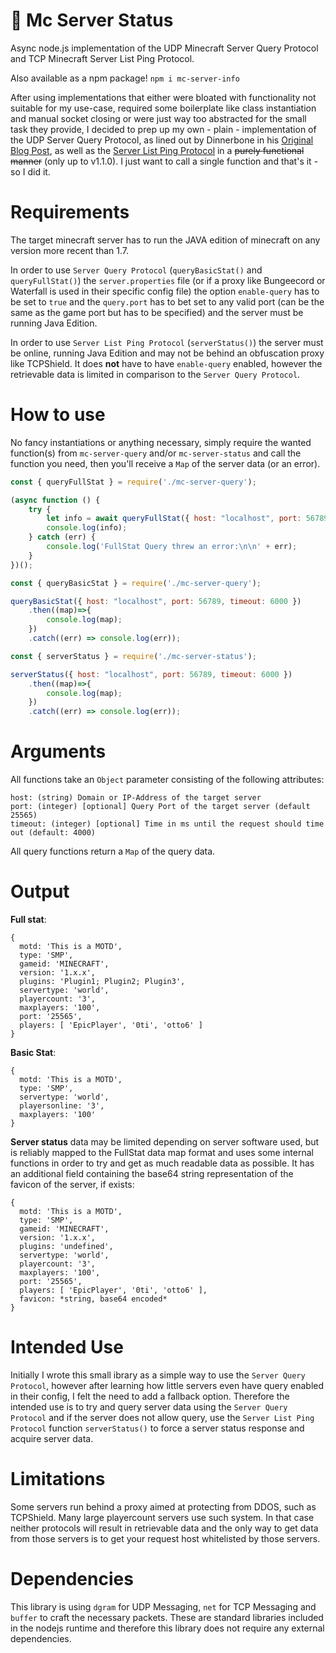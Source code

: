 # 🔎 Mc Server Status

Async node.js implementation of the UDP Minecraft Server Query Protocol and TCP Minecraft Server List Ping Protocol.

Also available as a npm package! `npm i mc-server-info`

After using implementations that either were bloated with functionality not suitable for my use-case, required some boilerplate like class instantiation and manual socket closing or were just way too abstracted for the small task they provide, I decided to prep up my own - plain - implementation of the UDP Server Query Protocol, as lined out by Dinnerbone in his [Original Blog Post](https://dinnerbone.com/blog/2011/10/14/minecraft-19-has-rcon-and-query/), as well as the [Server List Ping Protocol](https://wiki.vg/Server_List_Ping)  in a ~~purely functional manner~~ (only up to v1.1.0). I just want to call a single function and that's it - so I did it.

# Requirements

The target minecraft server has to run the JAVA edition of minecraft on any version more recent than 1.7.

In order to use `Server Query Protocol` (`queryBasicStat()` and `queryFullStat()`) the `server.properties` file (or if a proxy like Bungeecord or Waterfall is used in their specific config file) the option `enable-query` has to be set to `true` and the `query.port` has to bet set to any valid port (can be the same as the game port but has to be specified) and the server must be running Java Edition.

In order to use `Server List Ping Protocol` (`serverStatus()`) the server must be online, running Java Edition and may not be behind an obfuscation proxy like TCPShield. It does **not** have to have `enable-query` enabled, however the retrievable data is limited in comparison to the ``Server Query Protocol``.

# How to use

No fancy instantiations or anything necessary, simply require the wanted function(s) from `mc-server-query` and/or `mc-server-status` and call the function you need, then you'll receive a `Map` of the server data (or an error).

```javascript
const { queryFullStat } = require('./mc-server-query');

(async function () {
    try {
        let info = await queryFullStat({ host: "localhost", port: 56789, timeout: 6000 });
        console.log(info);
    } catch (err) {
        console.log('FullStat Query threw an error:\n\n' + err);
    }
})();

```

```javascript
const { queryBasicStat } = require('./mc-server-query');

queryBasicStat({ host: "localhost", port: 56789, timeout: 6000 })
    .then((map)=>{
        console.log(map);
    })
    .catch((err) => console.log(err)); 

```

```javascript
const { serverStatus } = require('./mc-server-status');

serverStatus({ host: "localhost", port: 56789, timeout: 6000 })
    .then((map)=>{
        console.log(map);
    })
    .catch((err) => console.log(err)); 

```

# Arguments

All functions take an `Object` parameter consisting of the following attributes:

```
host: (string) Domain or IP-Address of the target server 
port: (integer) [optional] Query Port of the target server (default 25565)
timeout: (integer) [optional] Time in ms until the request should time out (default: 4000)
```

All query functions return a `Map` of the query data.

# Output

**Full stat**:

```
{
  motd: 'This is a MOTD',
  type: 'SMP',
  gameid: 'MINECRAFT',
  version: '1.x.x',
  plugins: 'Plugin1; Plugin2; Plugin3',
  servertype: 'world',
  playercount: '3',
  maxplayers: '100',
  port: '25565',
  players: [ 'EpicPlayer', '0ti', 'otto6' ]
}
```

**Basic Stat**:

```
{
  motd: 'This is a MOTD',
  type: 'SMP',
  servertype: 'world',
  playersonline: '3',
  maxplayers: '100'
}
```
**Server status** data may be limited depending on server software used, but is reliably mapped to the FullStat data map format and uses some internal functions in order to try and get as much readable data as possible. It has an additional field containing the base64 string representation of the favicon of the server, if exists:

```
{
  motd: 'This is a MOTD',
  type: 'SMP',
  gameid: 'MINECRAFT',
  version: '1.x.x',
  plugins: 'undefined',
  servertype: 'world',
  playercount: '3',
  maxplayers: '100',
  port: '25565',
  players: [ 'EpicPlayer', '0ti', 'otto6' ],
  favicon: *string, base64 encoded*
}
```

# Intended Use

Initially I wrote this small ibrary as a simple way to use the `Server Query Protocol`, however after learning how little servers even have query enabled in their config, I felt the need to add a fallback option. Therefore the intended use is to try and query server data using the `Server Query Protocol` and if the server does not allow query, use the `Server List Ping Protocol` function `serverStatus()` to force a server status response and acquire server data.

# Limitations

Some servers run behind a proxy aimed at protecting from DDOS, such as TCPShield. Many large playercount servers use such system. In that case neither protocols will result in retrievable data and the only way to get data from those servers is to get your request host whitelisted by those servers.

# Dependencies

This library is using `dgram` for UDP Messaging, `net` for TCP Messaging and `buffer` to craft the necessary packets. These are standard libraries included in the nodejs runtime and therefore this library does not require any external dependencies.
